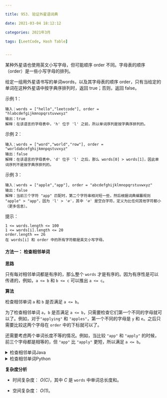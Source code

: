 ```yaml
---

title: 953. 验证外星语词典

date: 2021-03-04 18:12:12

categories: 2021年3月

tags: [LeetCode, Hash Table]


---
```



某种外星语也使用英文小写字母，但可能顺序 order 不同。字母表的顺序（order）是一些小写字母的排列。

给定一组用外星语书写的单词words，以及其字母表的顺序 order，只有当给定的单词在这种外星语中按字典序排列时，返回 true；否则，返回 false。

 
<!-- more -->



示例 1：
    
    输入：words = ["hello","leetcode"], order = "hlabcdefgijkmnopqrstuvwxyz"
    输出：true
    解释：在该语言的字母表中，'h' 位于 'l' 之前，所以单词序列是按字典序排列的。
示例 2：
    
    输入：words = ["word","world","row"], order = "worldabcefghijkmnpqstuvxyz"
    输出：false
    解释：在该语言的字母表中，'d' 位于 'l' 之后，那么 words[0] > words[1]，因此单词序列不是按字典序排列的。
示例 3：
    
    输入：words = ["apple","app"], order = "abcdefghijklmnopqrstuvwxyz"
    输出：false
    解释：当前三个字符 "app" 匹配时，第二个字符串相对短一些，然后根据词典编纂规则 "apple" > "app"，因为 'l' > '∅'，其中 '∅' 是空白字符，定义为比任何其他字符都小（更多信息）。


提示：
    
    1 <= words.length <= 100
    1 <= words[i].length <= 20
    order.length == 26
    在 words[i] 和 order 中的所有字符都是英文小写字母。
    
#### 方法一： 检查相邻单词

**思路**

只有每对相邻单词都是有序的，那么整个 `words` 才是有序的。因为有序性是可以传递的，例如，`a <= b` 和 `b <= c` 可以推出 `a <= c`。

**算法**

检查相邻单词 `a` 和 `b` 是否满足 `a <= b`。

为了检查相邻单词 `a`，`b` 是否满足 `a <= b`，只需要检查它们第一个不同的字母就可以了。例如，对于`"applying"` 和 `"apples"`，第一个不同的字母是 `y` 和 `e`。之后只需要比较这两个字母在 `order` 中的下标就可以了。 

还需要考虑两个单词长度不等的情况。例如，当比较 `"app"` 和 `"apply"` 的时候，前三个字母都是相等的，但 `"app"` 比 `"apply"` 更短，所以满足 `a <= b`。
<details>
    <summary>检查相邻单词Java</summary>

```java [solution1-Java]
class Solution {
    public boolean isAlienSorted(String[] words, String order) {
        int[] index = new int[26];
        for (int i = 0; i < order.length(); ++i)
            index[order.charAt(i) - 'a'] = i;

        search: for (int i = 0; i < words.length - 1; ++i) {
            String word1 = words[i];
            String word2 = words[i+1];

            // Find the first difference word1[k] != word2[k].
            for (int k = 0; k < Math.min(word1.length(), word2.length()); ++k) {
                if (word1.charAt(k) != word2.charAt(k)) {
                    // If they compare badly, it's not sorted.
                    if (index[word1.charAt(k) - 'a'] > index[word2.charAt(k) - 'a'])
                        return false;
                    continue search;
                }
            }

            // If we didn't find a first difference, the
            // words are like ("app", "apple").
            if (word1.length() > word2.length())
                return false;
        }

        return true;
    }
}
```
</details>
<details>
    <summary>检查相邻单词Python</summary>

```python [solution1-Python]
class Solution(object):
    def isAlienSorted(self, words, order):
        order_index = {c: i for i, c in enumerate(order)}

        for i in xrange(len(words) - 1):
            word1 = words[i]
            word2 = words[i+1]

            # Find the first difference word1[k] != word2[k].
            for k in xrange(min(len(word1), len(word2))):
                # If they compare badly, it's not sorted.
                if word1[k] != word2[k]:
                    if order_index[word1[k]] > order_index[word2[k]]:
                        return False
                    break
            else:
                # If we didn't find a first difference, the
                # words are like ("app", "apple").
                if len(word1) > len(word2):
                    return False

        return True
```

</details>


**复杂度分析**

* 时间复杂度： *O(C)*，其中 *C* 是 `words` 中单词总长度和。

* 空间复杂度： *O(1)*。